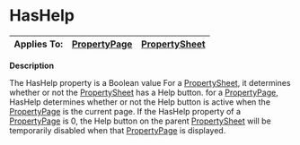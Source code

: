 




<h1 class="heading"><span class="name">HasHelp</span></h1>

| Applies To: | [PropertyPage](./propertypage.md) | [PropertySheet](./propertysheet.md) |
| --- | --- | ---  |


**Description**


The HasHelp property is a Boolean value   For a [PropertySheet](./propertysheet.md), it determines whether or not the [PropertySheet](./propertysheet.md) has a Help button. for a [PropertyPage](./propertypage.md), HasHelp determines whether or not the Help button is active when the [PropertyPage](./propertypage.md) is the current page. If the HasHelp property of a [PropertyPage](./propertypage.md) is 0, the Help button on the parent [PropertySheet](./propertysheet.md) will be temporarily disabled when that [PropertyPage](./propertypage.md) is displayed.



